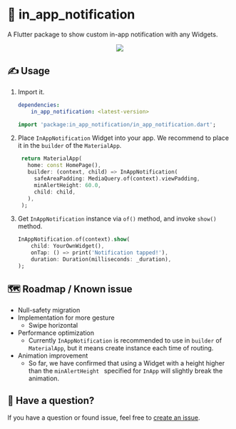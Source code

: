 # 💬 in_app_notification
A Flutter package to show custom in-app notification with any Widgets.

<p align="center">
<image src="https://raw.githubusercontent.com/wiki/cb-cloud/flutter_in_app_notification/assets/doc/top.gif"/>
</p>

## ✍️ Usage

1. Import it.
    ```yaml
    dependencies:
        in_app_notification: <latest-version>
    ```

    ```dart
    import 'package:in_app_notification/in_app_notification.dart';
    ```
2. Place `InAppNotification` Widget into your app.
   We recommend to place it in the `builder` of the `MaterialApp`.

   ```dart
    return MaterialApp(
      home: const HomePage(),
      builder: (context, child) => InAppNotification(
        safeAreaPadding: MediaQuery.of(context).viewPadding,
        minAlertHeight: 60.0,
        child: child,
      ),
    );
   ```

3. Get `InAppNotification` instance via `of()` method, and invoke `show()` method.
   
   ```dart
   InAppNotification.of(context).show(
       child: YourOwnWidget(),
       onTap: () => print('Notification tapped!'),
       duration: Duration(milliseconds: _duration),
   );
   ```

## 🗺 Roadmap / Known issue
- Null-safety migration
- Implementation for more gesture
  - Swipe horizontal
- Performance optimization
  - Currently `InAppNotification` is recommended to use in `builder` of `MaterialApp`, but it means create instance each time of routing.
- Animation improvement
  - So far, we have confirmed that using a Widget with a height higher than the `minAlertHeight ` specified for `InApp` will slightly break the animation.

## 💭 Have a question?
If you have a question or found issue, feel free to [create an issue](https://github.com/cb-cloud/flutter_in_app_notification/issues/new).

